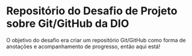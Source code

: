 # Repositório do Desafio de Projeto sobre Git/GitHub da DIO
O objetivo do desafio era criar um repositório Git/GitHub como forma de anotações e acompanhamento de progresso, então aqui está!
